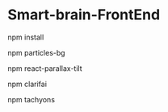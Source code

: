 # Smart-brain-FrontEnd

npm install

npm particles-bg

npm react-parallax-tilt

npm clarifai

npm tachyons
